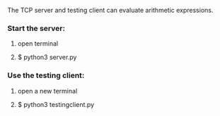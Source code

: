 The TCP server and testing client can evaluate arithmetic expressions.

### Start the server:

1. open terminal

2. $ python3 server.py

### Use the testing client:

1. open a new terminal

2. $ python3 testingclient.py





